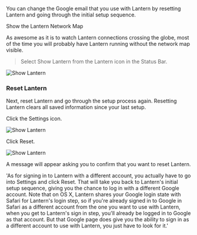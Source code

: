 You can change the Google email that you use with Lantern by resetting Lantern and going through the initial setup sequence.

Show the Lantern Network Map

As awesome as it is to watch Lantern connections crossing the globe, most of the time you will probably have Lantern running without the network map visible.

> Select Show Lantern from the Lantern icon in the Status Bar.

![Show Lantern](https://dl.dropboxusercontent.com/u/253631/Show_Lantern.png)

### Reset Lantern

Next, reset Lantern and go through the setup process again. Resetting Lantern clears all saved information since your last setup.

Click the Settings icon.

![Show Lantern](https://dl.dropboxusercontent.com/u/253631/Lantern_Settings_Icon.png)

Click Reset.

![Show Lantern](https://dl.dropboxusercontent.com/u/253631/Lantern_Reset_Button.png)

A message will appear asking you to confirm that you want to reset Lantern.



'As for signing in to Lantern with a different account, you actually have to go into Settings and click Reset. That will take you back to Lantern's initial setup sequence, giving you the chance to log in with a different Google account. Note that on OS X, Lantern shares your Google login state with Safari for Lantern's login step, so if you're already signed in to Google in Safari as a different account from the one you want to use with Lantern, when you get to Lantern's sign in step, you'll already be logged in to Google as that account. But that Google page does give you the ability to sign in as a different account to use with Lantern, you just have to look for it.'